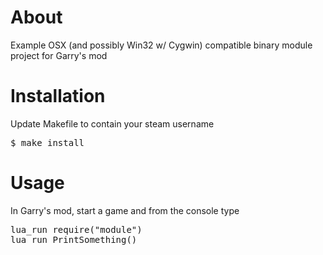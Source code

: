 About
=====

Example OSX (and possibly Win32 w/ Cygwin) compatible binary module project
for Garry's mod

Installation
============

Update Makefile to contain your steam username

<pre>
$ make install
</pre>

Usage
=====

In Garry's mod, start a game and from the console type
<pre>
lua_run require("module")
lua_run PrintSomething()
</pre>
